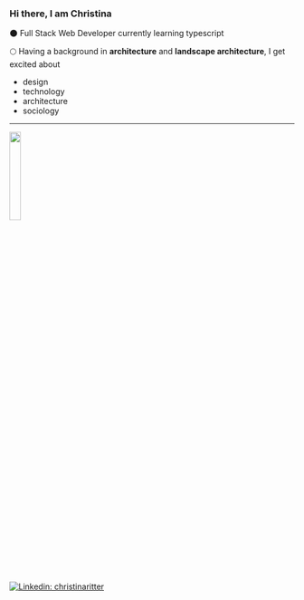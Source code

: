 ### Hi there, I am Christina

:new_moon: Full Stack Web Developer currently learning typescript

:full_moon: Having a background in **architecture** and **landscape architecture**, I get excited about
* design    
* technology   
* architecture 
* sociology      

---
<img src="https://media.giphy.com/media/JpCXB894hA1rgd94u9/giphy.gif" width=20% height=20%>


[![Linkedin: christinaritter](https://img.shields.io/badge/-christinaritter-blue?style=flat-square&logo=Linkedin&logoColor=white&link=https://www.linkedin.com/in/christinaritter/)](https://www.linkedin.com/in/christina-ritter-90627819b/)

